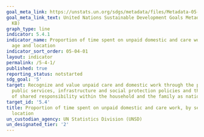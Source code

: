 ```yaml
---
goal_meta_link: https://unstats.un.org/sdgs/metadata/files/Metadata-05-04-01.pdf
goal_meta_link_text: United Nations Sustainable Development Goals Metadata (PDF 337
  KB)
graph_type: line
indicator: 5.4.1
indicator_name: Proportion of time spent on unpaid domestic and care work, by sex,
  age and location
indicator_sort_order: 05-04-01
layout: indicator
permalink: /5-4-1/
published: true
reporting_status: notstarted
sdg_goal: '5'
target: Recognize and value unpaid care and domestic work through the provision of
  public services, infrastructure and social protection policies and the promotion
  of shared responsibility within the household and the family as nationally appropriate
target_id: '5.4'
title: Proportion of time spent on unpaid domestic and care work, by sex, age and
  location
un_custodian_agency: UN Statistics Division (UNSD)
un_designated_tier: '2'
---
```

